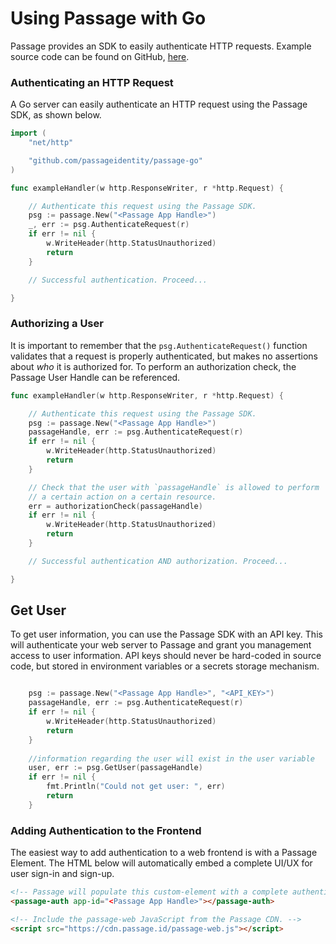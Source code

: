 # Using Passage with Go

Passage provides an SDK to easily authenticate HTTP requests. Example source code can be found on GitHub, [here](https://github.com/passageidentity/example-go).

### Authenticating an HTTP Request

A Go server can easily authenticate an HTTP request using the Passage SDK, as shown below.

```go
import (
	"net/http"

	"github.com/passageidentity/passage-go"
)

func exampleHandler(w http.ResponseWriter, r *http.Request) {

	// Authenticate this request using the Passage SDK.
	psg := passage.New("<Passage App Handle>")
	_, err := psg.AuthenticateRequest(r)
	if err != nil {
		w.WriteHeader(http.StatusUnauthorized)
		return
	}

	// Successful authentication. Proceed...

}
```

### Authorizing a User

It is important to remember that the `psg.AuthenticateRequest()` function validates that a request is properly authenticated, but makes no assertions about *who* it is authorized for. To perform an authorization check, the Passage User Handle can be referenced.

```go
func exampleHandler(w http.ResponseWriter, r *http.Request) {

	// Authenticate this request using the Passage SDK.
	psg := passage.New("<Passage App Handle>")
	passageHandle, err := psg.AuthenticateRequest(r)
	if err != nil {
		w.WriteHeader(http.StatusUnauthorized)
		return
	}

	// Check that the user with `passageHandle` is allowed to perform
	// a certain action on a certain resource.
	err = authorizationCheck(passageHandle)
	if err != nil {
		w.WriteHeader(http.StatusUnauthorized)
		return
	}

	// Successful authentication AND authorization. Proceed...

}
```

## Get User
 To get user information, you can use the Passage SDK with an API key. This will authenticate your web server to Passage and grant you management
 access to user information. API keys should never be hard-coded in source code, but stored in environment variables or a secrets storage mechanism.
```go

	psg := passage.New("<Passage App Handle>", "<API_KEY>")
	passageHandle, err := psg.AuthenticateRequest(r)
	if err != nil {
		w.WriteHeader(http.StatusUnauthorized)
		return
	}
   
    //information regarding the user will exist in the user variable
	user, err := psg.GetUser(passageHandle)
	if err != nil {
		fmt.Println("Could not get user: ", err)
		return
	}
```

### Adding Authentication to the Frontend

The easiest way to add authentication to a web frontend is with a Passage Element. The HTML below will automatically embed a complete UI/UX for user sign-in and sign-up.

```html
<!-- Passage will populate this custom-element with a complete authentication UI/UX. -->
<passage-auth app-id="<Passage App Handle>"></passage-auth>

<!-- Include the passage-web JavaScript from the Passage CDN. -->
<script src="https://cdn.passage.id/passage-web.js"></script>
```